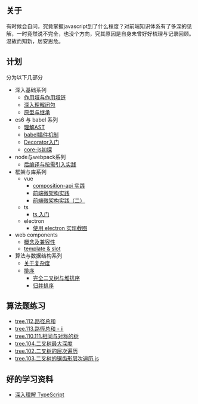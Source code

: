 ## 关于
有时候会自问，究竟掌握javascript到了什么程度？对前端知识体系有了多深的见解，一时竟然说不完全，也没个方向，究其原因是自身未曾好好梳理与记录回顾。温故而知新，居安思危。

## 计划

分为以下几部分

- 深入基础系列
  - [作用域与作用域链](./post/scope-chain.md)
  - [深入理解闭包](./post/closure.md)
  - [原型与继承](./post/prototype.md)
- es6 与 babel 系列
  - [理解AST](./post/ast.md)
  - [babel插件机制](./post/babel-traverse.md)
  - [Decorator入门](./post/decorator.md)
  - [core-js初探](./post/core-js.md)
- node与webpack系列
  - [后编译与按需引入实践](./post/post-compiler.md)
- 框架与库系列
  - vue
    - [composition-api 实践](./post/composition-api.md)
    - [前端微架构实践](./post/micro-structure.md)
    - [前端微架构实践（二）](./post/micro-structure-2.md)
  - ts
    - [ts 入门](./post/ts.md) 
  - electron
    - [使用 electron 实现截图](./post/electron-crop.md)   
- web components
  - [概念及兼容性](./post/web_components_basic.md)
  - [template & slot](./post/template_slot.md)
- 算法与数据结构系列
  - [关于复杂度](./post/complexity.md)
  - [排序](./post/sort.md)
    - [完全二叉树与堆排序](./post/tree-heap-sort.md)
    - [归并排序](./post/merge-sort.md)  

## 算法题练习
  - [tree.112.路径总和](./post/leetcode/112.路径总和.js)
  - [tree.113.路径总和 - ii](./post/leetcode/113.路径总和-ii.js)
  - [tree.110.111.相同与对称的树](./post/leetcode/110.111.相同与对称的树.js)
  - [tree.104.二叉树最大深度](./post/leetcode/104.二叉树的最大深度.js)
  - [tree.102.二叉树的层次遍历](./post/leetcode/102.二叉树的层次遍历.js)
  - [tree.103.二叉树的锯齿形层次遍历.js](./post/leetcode/103.二叉树的锯齿形层次遍历.js)

## 好的学习资料

- [深入理解 TypeScript](https://jkchao.github.io/typescript-book-chinese/)
